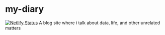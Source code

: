 # my-diary
[![Netlify Status](https://api.netlify.com/api/v1/badges/5191fa55-3110-45d9-8df9-492192834ef6/deploy-status)](https://app.netlify.com/sites/dairy-of-an-analyst/deploys)
A blog site where i talk about data, life, and other unrelated matters
